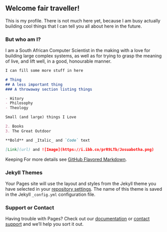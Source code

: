 ## Welcome fair traveller!



This is my profile. 
There is not much here yet, because I am busy actually building cool things that I can tell you all about here in the future.

### But who am I?

I am a South African Computer Scientist in the making with a love for building large complex systems, as well as for trying to grasp the meaning of live, and lift well, in a good, honourable manner. 

```markdown
I can fill some more stuff in here

# Thing
## A less important thing
### A throwaway section listing things

- Hitory
- Philosophy
- Theology

Small (and large) things I Love

2. Books
3. The Great Outdoor

**Bold** and _Italic_ and `Code` text

[Link](url) and ![Image](https://i.ibb.co/prR9LTb/Josuabotha.png)
```

Keeping For more details see [GitHub Flavored Markdown](https://guides.github.com/features/mastering-markdown/).

### Jekyll Themes

Your Pages site will use the layout and styles from the Jekyll theme you have selected in your [repository settings](https://github.com/Siocnarff/Siocnarff.github.io/settings/pages). The name of this theme is saved in the Jekyll `_config.yml` configuration file.

### Support or Contact

Having trouble with Pages? Check out our [documentation](https://docs.github.com/categories/github-pages-basics/) or [contact support](https://support.github.com/contact) and we’ll help you sort it out.
